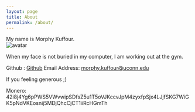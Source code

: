 ```yaml
---
layout: page
title: About
permalink: /about/
---
```


My name is Morphy Kuffour.  
![avatar](https://avatars.githubusercontent.com/u/23323356?v=4)  

When my face is not buried in my computer, I am working out at the gym.  

Github : [Github](https://github.com/morphykuffour)
Email Address: [morphy.kuffour@uconn.edu](mailto:morphy.kuffour@uconn.edu)

If you feeling generous ;)

Monero: 42i8j4Yg6pPWS5VWvwipSDfsZ5u1T5oVJKccvJpM4zyxfpSjx4LJjfSKG7WiGK5pNdVKEosnij5MDjQhcCjCT1iiRcHGmTh
